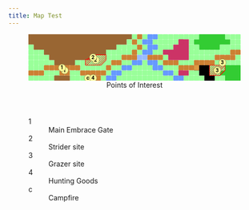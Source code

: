 ```yaml
---
title: Map Test
---
```



<!-- +template map story/iaso/520-embrace svg -->

<!-- map data 9b70addf47675138933b04423b9c6d94a5f1c8c313e096d7ef99275d03ad0b8b
Map
  Title: All-Mother's Embrace
  Theme: Outdoor
  Scale: 0.25mi per point
;;;;;;;;;;;;;;;;;;;;.r.ww........fffff...   Environment:
;;;;;;;;;;;;;;;;;;;.r.ww.....::.fffffff..   ; mountain
.;;;;;;;;;;;;;;;;....r.ww...:::..ffff....   w river
...;;;;;;;;;;;;.....r.ww..:::::........rr   . grass
....;;;;;;;;222...rrrssrrr.::::.....rrrr.   : tall grass
.....;;;;..222..rr..ww.ww.rrr...rrrr.3...   f forest
...rrr11rr.....r..ww....ww...rrrbbb333fff   r road
rrr...11..rrrrr.ww........ww.::..bb33ffff   s shallows
.....;;;...c4r.ww...........ww....bb..fff   b boulders
                                            
Points of Interest:
1. Main Embrace Gate  (tile: road)
2. Strider site  (tile: grass; overlay: machine site; icon: strider)
3. Grazer site  (tile: grass; overlay: machine site; icon: grazer)
4. Hunting Goods  (icon: merchant)
c. Campfire  (icon: campfire)
-->

<section>
	<figure>
		<svg viewBox="0 0 41 9" xmlns="http://www.w3.org/2000/svg" xmlns:xlink="http://www.w3.org/1999/xlink">
			<style>
				.poi {
					font-family: Roboto, "Open Sans", "Helvetica Neue", Helvetica, Arial, sans-serif;
					font-weight: bold;
					cursor: default;
				}
				.boulder-box {
					fill: #dd9944;
				}
				.forest-box {
					fill: #33cc33;
				}
				.machine-site-overlay {
					stroke: #ff0000;
					stroke-width: 0.1px;
					stroke-linejoin: bevel;
					fill: url(#machine-overlay-gradient);
				}
				.mountain-box {
					fill: #996633;
				}
				.tall-grass-box {
					fill: #cc3366;
				}
			</style>
			<defs>
				<rect fill="#dd9944" height="1" id="boulders" rx="0.1" ry="0.1" stroke="none" width="1"><title>boulders</title></rect>
				<rect fill="#33cc33" height="1" id="forest" rx="0.1" ry="0.1" stroke="none" width="1"><title>forest</title></rect>
				<rect fill="#99ff99" height="1" id="grass" rx="0.1" ry="0.1" stroke="none" width="1"><title>grass</title></rect>
				<linearGradient gradientUnits="userSpaceOnUse" id="machine-overlay-gradient" spreadMethod="repeat" x1="0" x2="0.2" y1="0" y2="0.2">
					<stop offset="0%" stop-color="#ff0000ff"></stop>
					<stop offset="50%" stop-color="#ff000000"></stop>
				</linearGradient>
				<rect fill="#996633" height="1" id="mountain" rx="0.1" ry="0.1" stroke="none" width="1"><title>mountain</title></rect>
				<rect fill="#cc8033" height="1" id="road" rx="0.1" ry="0.1" stroke="none" width="1"><title>road</title></rect>
				<rect fill="#6699ff" height="1" id="river" rx="0.1" ry="0.1" stroke="none" width="1"><title>river</title></rect>
				<rect fill="#99bbff" height="1" id="shallows" rx="0.1" ry="0.1" stroke="none" width="1"><title>shallows</title></rect>
				<rect fill="#cc3366" height="1" id="tall-grass" rx="0.1" ry="0.1" stroke="none" width="1"><title>tall grass</title></rect>
				<rect fill="transparent" height="1" id="--background" width="1"></rect>
				<circle fill="#ffff99" id="--poi" r="0.7" stroke="#80804d" stroke-width="0.07"></circle>
			</defs>
			<g class="layer-B">
				<g>
					<path class="forest-box" d="M33,0 L34,0 L35,0 L36,0 L37,0 L38,0 L38,1 L39,1 L39,2 L38,2 L37,2 L37,3 L36,3 L35,3 L34,3 L33,3 L33,2 L32,2 L32,1 L33,1 L33,0 L34,0 z"><title>forest</title></path>
				</g>
				<g>
					<path class="forest-box" d="M38,6 L39,6 L40,6 L41,6 L41,7 L41,8 L41,9 L40,9 L39,9 L38,9 L38,8 L37,8 L37,7 L38,7 L38,6 L39,6 z"><title>forest</title></path>
				</g>
				<g class="grass-squares">
					<use href="#grass" x="26" y="0"></use>
					<use href="#grass" x="27" y="0"></use>
					<use href="#grass" x="28" y="0"></use>
					<use href="#grass" x="29" y="0"></use>
					<use href="#grass" x="30" y="0"></use>
					<use href="#grass" x="31" y="0"></use>
					<use href="#grass" x="32" y="0"></use>
					<use href="#grass" x="38" y="0"></use>
					<use href="#grass" x="39" y="0"></use>
					<use href="#grass" x="40" y="0"></use>
					<use href="#grass" x="24" y="1"></use>
					<use href="#grass" x="25" y="1"></use>
					<use href="#grass" x="26" y="1"></use>
					<use href="#grass" x="27" y="1"></use>
					<use href="#grass" x="28" y="1"></use>
					<use href="#grass" x="31" y="1"></use>
					<use href="#grass" x="39" y="1"></use>
					<use href="#grass" x="40" y="1"></use>
					<use href="#grass" x="25" y="2"></use>
					<use href="#grass" x="26" y="2"></use>
					<use href="#grass" x="27" y="2"></use>
					<use href="#grass" x="31" y="2"></use>
					<use href="#grass" x="32" y="2"></use>
					<use href="#grass" x="37" y="2"></use>
					<use href="#grass" x="38" y="2"></use>
					<use href="#grass" x="39" y="2"></use>
					<use href="#grass" x="40" y="2"></use>
					<use href="#grass" x="24" y="3"></use>
					<use href="#grass" x="25" y="3"></use>
					<use href="#grass" x="31" y="3"></use>
					<use href="#grass" x="32" y="3"></use>
					<use href="#grass" x="33" y="3"></use>
					<use href="#grass" x="34" y="3"></use>
					<use href="#grass" x="35" y="3"></use>
					<use href="#grass" x="36" y="3"></use>
					<use href="#grass" x="37" y="3"></use>
					<use href="#grass" x="38" y="3"></use>
					<use href="#grass" x="31" y="4"></use>
					<use href="#grass" x="32" y="4"></use>
					<use href="#grass" x="33" y="4"></use>
					<use href="#grass" x="34" y="4"></use>
					<use href="#grass" x="35" y="4"></use>
					<use href="#grass" x="29" y="5"></use>
					<use href="#grass" x="30" y="5"></use>
					<use href="#grass" x="31" y="5"></use>
				</g>
				<g class="grass-squares">
					<use href="#grass" x="17" y="2"></use>
					<use href="#grass" x="18" y="2"></use>
					<use href="#grass" x="19" y="2"></use>
					<use href="#grass" x="20" y="2"></use>
					<use href="#grass" x="15" y="3"></use>
					<use href="#grass" x="16" y="3"></use>
					<use href="#grass" x="17" y="3"></use>
					<use href="#grass" x="18" y="3"></use>
					<use href="#grass" x="19" y="3"></use>
					<use href="#grass" x="12" y="4"></use>
					<use href="#grass" x="13" y="4"></use>
					<use href="#grass" x="14" y="4"></use>
					<use href="#grass" x="15" y="4"></use>
					<use href="#grass" x="16" y="4"></use>
					<use href="#grass" x="17" y="4"></use>
					<use href="#grass" x="9" y="5"></use>
					<use href="#grass" x="10" y="5"></use>
					<use href="#grass" x="11" y="5"></use>
					<use href="#grass" x="12" y="5"></use>
					<use href="#grass" x="13" y="5"></use>
					<use href="#grass" x="14" y="5"></use>
					<use href="#grass" x="15" y="5"></use>
					<use href="#grass" x="10" y="6"></use>
					<use href="#grass" x="11" y="6"></use>
					<use href="#grass" x="12" y="6"></use>
					<use href="#grass" x="13" y="6"></use>
					<use href="#grass" x="14" y="6"></use>
				</g>
				<g class="grass-squares">
					<use href="#grass" x="0" y="3"></use>
					<use href="#grass" x="1" y="3"></use>
					<use href="#grass" x="2" y="3"></use>
					<use href="#grass" x="0" y="4"></use>
					<use href="#grass" x="1" y="4"></use>
					<use href="#grass" x="2" y="4"></use>
					<use href="#grass" x="3" y="4"></use>
					<use href="#grass" x="0" y="5"></use>
					<use href="#grass" x="1" y="5"></use>
					<use href="#grass" x="2" y="5"></use>
					<use href="#grass" x="3" y="5"></use>
					<use href="#grass" x="4" y="5"></use>
					<use href="#grass" x="0" y="6"></use>
					<use href="#grass" x="1" y="6"></use>
					<use href="#grass" x="2" y="6"></use>
				</g>
				<g class="grass-squares">
					<use href="#grass" x="36" y="5"></use>
					<use href="#grass" x="37" y="5"></use>
					<use href="#grass" x="38" y="5"></use>
					<use href="#grass" x="39" y="5"></use>
					<use href="#grass" x="40" y="5"></use>
					<use href="#grass" x="35" y="6"></use>
					<use href="#grass" x="36" y="6"></use>
					<use href="#grass" x="37" y="6"></use>
					<use href="#grass" x="35" y="7"></use>
					<use href="#grass" x="36" y="7"></use>
					<use href="#grass" x="36" y="8"></use>
					<use href="#grass" x="37" y="8"></use>
				</g>
				<g class="grass-squares"><use href="#grass" x="19" y="5"></use></g>
				<g class="grass-squares">
					<use href="#grass" x="20" y="6"></use>
					<use href="#grass" x="21" y="6"></use>
					<use href="#grass" x="22" y="6"></use>
					<use href="#grass" x="23" y="6"></use>
					<use href="#grass" x="18" y="7"></use>
					<use href="#grass" x="19" y="7"></use>
					<use href="#grass" x="20" y="7"></use>
					<use href="#grass" x="21" y="7"></use>
					<use href="#grass" x="22" y="7"></use>
					<use href="#grass" x="23" y="7"></use>
					<use href="#grass" x="24" y="7"></use>
					<use href="#grass" x="25" y="7"></use>
					<use href="#grass" x="17" y="8"></use>
					<use href="#grass" x="18" y="8"></use>
					<use href="#grass" x="19" y="8"></use>
					<use href="#grass" x="20" y="8"></use>
					<use href="#grass" x="21" y="8"></use>
					<use href="#grass" x="22" y="8"></use>
					<use href="#grass" x="23" y="8"></use>
					<use href="#grass" x="24" y="8"></use>
					<use href="#grass" x="25" y="8"></use>
					<use href="#grass" x="26" y="8"></use>
					<use href="#grass" x="27" y="8"></use>
				</g>
				<g class="grass-squares"><use href="#grass" x="17" y="6"></use></g>
				<g class="grass-squares">
					<use href="#grass" x="27" y="6"></use>
					<use href="#grass" x="28" y="6"></use>
					<use href="#grass" x="28" y="7"></use>
				</g>
				<g class="grass-squares">
					<use href="#grass" x="4" y="7"></use>
					<use href="#grass" x="5" y="7"></use>
					<use href="#grass" x="0" y="8"></use>
					<use href="#grass" x="1" y="8"></use>
					<use href="#grass" x="2" y="8"></use>
					<use href="#grass" x="3" y="8"></use>
					<use href="#grass" x="4" y="8"></use>
				</g>
				<g class="grass-squares">
					<use href="#grass" x="9" y="7"></use>
					<use href="#grass" x="8" y="8"></use>
					<use href="#grass" x="9" y="8"></use>
					<use href="#grass" x="10" y="8"></use>
				</g>
				<g class="grass-squares">
					<use href="#grass" x="32" y="7"></use>
					<use href="#grass" x="30" y="8"></use>
					<use href="#grass" x="31" y="8"></use>
					<use href="#grass" x="32" y="8"></use>
					<use href="#grass" x="33" y="8"></use>
				</g>
				<g>
					<path class="mountain-box" d="M0,0 L1,0 L2,0 L3,0 L4,0 L5,0 L6,0 L7,0 L8,0 L9,0 L10,0 L11,0 L12,0 L13,0 L14,0 L15,0 L16,0 L17,0 L18,0 L19,0 L20,0 L20,1 L19,1 L19,2 L18,2 L17,2 L17,3 L16,3 L15,3 L15,4 L14,4 L13,4 L12,4 L12,5 L11,5 L10,5 L9,5 L9,6 L8,6 L7,6 L6,6 L5,6 L5,5 L4,5 L4,4 L3,4 L3,3 L2,3 L1,3 L1,2 L0,2 L0,1 L0,0 L1,0 z"><title>mountain</title></path>
				</g>
				<g>
					<path class="mountain-box" d="M5,8 L6,8 L7,8 L8,8 L8,9 L7,9 L6,9 L5,9 L5,8 L6,8 z"><title>mountain</title></path>
				</g>
				<g class="road-squares">
					<use href="#road" x="20" y="1"></use>
					<use href="#road" x="21" y="2"></use>
					<use href="#road" x="20" y="3"></use>
					<use href="#road" x="18" y="4"></use>
					<use href="#road" x="19" y="4"></use>
					<use href="#road" x="20" y="4"></use>
					<use href="#road" x="16" y="5"></use>
					<use href="#road" x="17" y="5"></use>
					<use href="#road" x="3" y="6"></use>
					<use href="#road" x="4" y="6"></use>
					<use href="#road" x="5" y="6"></use>
					<use href="#road" x="6" y="6"></use>
					<use href="#road" x="7" y="6"></use>
					<use href="#road" x="8" y="6"></use>
					<use href="#road" x="9" y="6"></use>
					<use href="#road" x="15" y="6"></use>
					<use href="#road" x="0" y="7"></use>
					<use href="#road" x="1" y="7"></use>
					<use href="#road" x="2" y="7"></use>
					<use href="#road" x="6" y="7"></use>
					<use href="#road" x="7" y="7"></use>
					<use href="#road" x="10" y="7"></use>
					<use href="#road" x="11" y="7"></use>
					<use href="#road" x="12" y="7"></use>
					<use href="#road" x="13" y="7"></use>
					<use href="#road" x="14" y="7"></use>
					<use href="#road" x="13" y="8"></use>
				</g>
				<g class="road-squares">
					<use href="#road" x="40" y="3"></use>
					<use href="#road" x="23" y="4"></use>
					<use href="#road" x="24" y="4"></use>
					<use href="#road" x="25" y="4"></use>
					<use href="#road" x="36" y="4"></use>
					<use href="#road" x="37" y="4"></use>
					<use href="#road" x="38" y="4"></use>
					<use href="#road" x="39" y="4"></use>
					<use href="#road" x="26" y="5"></use>
					<use href="#road" x="27" y="5"></use>
					<use href="#road" x="28" y="5"></use>
					<use href="#road" x="32" y="5"></use>
					<use href="#road" x="33" y="5"></use>
					<use href="#road" x="34" y="5"></use>
					<use href="#road" x="35" y="5"></use>
					<use href="#road" x="29" y="6"></use>
					<use href="#road" x="30" y="6"></use>
					<use href="#road" x="31" y="6"></use>
				</g>
				<g>
					<path class="tall-grass-box" d="M29,1 L30,1 L31,1 L31,2 L31,3 L31,4 L31,5 L30,5 L29,5 L28,5 L27,5 L27,4 L26,4 L26,3 L27,3 L28,3 L28,2 L29,2 L29,1 L30,1 z"><title>tall grass</title></path>
				</g>
				<g>
					<path class="tall-grass-box" d="M29,7 L30,7 L31,7 L31,8 L30,8 L29,8 L29,7 L30,7 z"><title>tall grass</title></path>
				</g>
				<use href="#mountain" x="0" y="0"></use>
				<use href="#grass" x="20" y="0"></use>
				<use href="#road" x="21" y="0"></use>
				<use href="#grass" x="22" y="0"></use>
				<use href="#river" x="23" y="0"></use>
				<use href="#river" x="24" y="0"></use>
				<use href="#grass" x="25" y="0"></use>
				<use href="#forest" x="33" y="0"></use>
				<use href="#grass" x="19" y="1"></use>
				<use href="#grass" x="21" y="1"></use>
				<use href="#river" x="22" y="1"></use>
				<use href="#river" x="23" y="1"></use>
				<use href="#tall-grass" x="29" y="1"></use>
				<use href="#grass" x="0" y="2"></use>
				<use href="#grass" x="22" y="2"></use>
				<use href="#river" x="23" y="2"></use>
				<use href="#river" x="24" y="2"></use>
				<use href="#grass" x="21" y="3"></use>
				<use href="#river" x="22" y="3"></use>
				<use href="#river" x="23" y="3"></use>
				<use href="#road" x="39" y="3"></use>
				<use href="#shallows" x="21" y="4"></use>
				<use href="#shallows" x="22" y="4"></use>
				<use href="#grass" x="26" y="4"></use>
				<use href="#grass" x="40" y="4"></use>
				<use href="#grass" x="18" y="5"></use>
				<use href="#river" x="20" y="5"></use>
				<use href="#river" x="21" y="5"></use>
				<use href="#grass" x="22" y="5"></use>
				<use href="#river" x="23" y="5"></use>
				<use href="#river" x="24" y="5"></use>
				<use href="#grass" x="25" y="5"></use>
				<use href="#grass" x="16" y="6"></use>
				<use href="#river" x="18" y="6"></use>
				<use href="#river" x="19" y="6"></use>
				<use href="#river" x="24" y="6"></use>
				<use href="#river" x="25" y="6"></use>
				<use href="#grass" x="26" y="6"></use>
				<use href="#forest" x="38" y="6"></use>
				<use href="#grass" x="3" y="7"></use>
				<use href="#grass" x="8" y="7"></use>
				<use href="#grass" x="15" y="7"></use>
				<use href="#river" x="16" y="7"></use>
				<use href="#river" x="17" y="7"></use>
				<use href="#river" x="26" y="7"></use>
				<use href="#river" x="27" y="7"></use>
				<use href="#tall-grass" x="29" y="7"></use>
				<use href="#grass" x="31" y="7"></use>
				<use href="#mountain" x="5" y="8"></use>
				<use href="#grass" x="14" y="8"></use>
				<use href="#river" x="15" y="8"></use>
				<use href="#river" x="16" y="8"></use>
				<use href="#river" x="28" y="8"></use>
				<use href="#river" x="29" y="8"></use>
			</g>
			<g class="layer-O">
				<g>
					<path class="boulders-box" d="M32,6 L33,6 L34,6 L35,6 L35,7 L35,8 L36,8 L36,9 L35,9 L34,9 L34,8 L33,8 L33,7 L32,7 L32,6 L33,6 z"><title>boulders</title></path>
				</g>
				<path class="machine-site-overlay" d="M13,4 L15,4 L15,5 L14,6 L11,6 L11,5 z"><title>machine site</title></path>
				<path class="machine-site-overlay" d="M35,6 L38,6 L38,7 L37,8 L35,8 z"><title>machine site</title></path>
				<use href="#machine-site" x="12" y="4"></use>
				<use href="#machine-site" x="37" y="5"></use>
				<use href="#boulders" x="32" y="6"></use>
			</g>
			<g class="layer-P">
				<g>
					<title>Strider site</title>
					<use href="#--poi" x="13" y="5"></use>
					<text class="poi" dominant-baseline="middle" fill="#000000" font-size="1px" text-anchor="middle" x="12.975" y="5.05">2</text>
				</g>
				<g>
					<title>Grazer site</title>
					<use href="#--poi" x="36.5" y="7"></use>
					<text class="poi" dominant-baseline="middle" fill="#000000" font-size="1px" text-anchor="middle" x="36.475" y="7.05">3</text>
				</g>
				<g>
					<title>Main Embrace Gate</title>
					<use href="#--poi" x="7" y="7"></use>
					<text class="poi" dominant-baseline="middle" fill="#000000" font-size="1px" text-anchor="middle" x="6.975" y="7.05">1</text>
				</g>
				<use href="#grass" x="12" y="4"></use>
				<g>
					<title>Strider site</title>
					<use href="#--poi" x="12.5" y="4.5"></use>
					<text class="poi" dominant-baseline="middle" fill="#000000" font-size="1px" text-anchor="middle" x="12.475" y="4.55">2</text>
				</g>
				<use href="#grass" x="37" y="5"></use>
				<g>
					<title>Grazer site</title>
					<use href="#--poi" x="37.5" y="5.5"></use>
					<text class="poi" dominant-baseline="middle" fill="#000000" font-size="1px" text-anchor="middle" x="37.475" y="5.55">3</text>
				</g>
				<use href="#road" x="6" y="6"></use>
				<g>
					<title>Main Embrace Gate</title>
					<use href="#--poi" x="6.5" y="6.5"></use>
					<text class="poi" dominant-baseline="middle" fill="#000000" font-size="1px" text-anchor="middle" x="6.475" y="6.55">1</text>
				</g>
				<use href="#--background" x="11" y="8"></use>
				<g>
					<title>Campfire</title>
					<use href="#--poi" x="11.5" y="8.5"></use>
					<text class="poi" dominant-baseline="middle" fill="#000000" font-size="1px" text-anchor="middle" x="11.475" y="8.55">c</text>
				</g>
				<use href="#--background" x="12" y="8"></use>
				<g>
					<title>Hunting Goods</title>
					<use href="#--poi" x="12.5" y="8.5"></use>
					<text class="poi" dominant-baseline="middle" fill="#000000" font-size="1px" text-anchor="middle" x="12.475" y="8.55">4</text>
				</g>
			</g>
		</svg>
		<figcaption class="points-of-interest avoid-break-before">
			<header>Points of Interest</header>
			<dl>
				<div class="detailed">
					<dt class="poi-id">1</dt>
					<dd class="poi-title"><span class="poi-title">Main Embrace Gate</span></dd>
				</div>
				<div class="detailed">
					<dt class="poi-id">2</dt>
					<dd class="poi-title"><span class="poi-title">Strider site</span></dd>
				</div>
				<div class="detailed">
					<dt class="poi-id">3</dt>
					<dd class="poi-title"><span class="poi-title">Grazer site</span></dd>
				</div>
				<div class="detailed">
					<dt class="poi-id">4</dt>
					<dd class="poi-title"><span class="poi-title">Hunting Goods</span></dd>
				</div>
				<div class="detailed">
					<dt class="poi-id">c</dt>
					<dd class="poi-title"><span class="poi-title">Campfire</span></dd>
				</div>
			</dl>
		</figcaption>
	</figure>
</section>

<!-- -template map story/iaso/520-embrace svg -->
